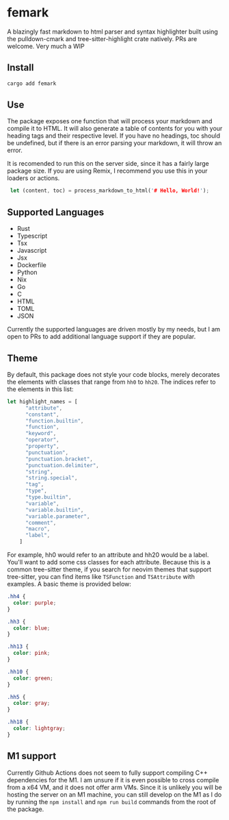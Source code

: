 # femark

A blazingly fast  markdown to html parser and syntax highlighter built using the pulldown-cmark and tree-sitter-highlight crate natively. PRs are welcome. Very much a WIP

## Install

```sh
cargo add femark
```

## Use
The package exposes one function that will process your markdown and compile it to HTML. It will also generate a table of contents for you with your heading tags and their respective level. If you have no headings, toc should be undefined, but if there is an error parsing your markdown, it will throw an error.

It is recomended to run this on the server side, since it has a fairly large package size. If you are using Remix, I recommend you use this in your loaders or actions.

```rust
 let (content, toc) = process_markdown_to_html('# Hello, World!');
```

## Supported Languages

- Rust
- Typescript
- Tsx
- Javascript
- Jsx
- Dockerfile
- Python
- Nix
- Go
- C
- HTML
- TOML
- JSON

Currently the supported languages are driven mostly by my needs, but I am open to PRs to add additional language support if they are popular. 

## Theme

By default, this package does not style your code blocks, merely decorates the elements with classes that range from `hh0` to `hh20`. The indices refer to the elements in this list:
```rust
let highlight_names = [
      "attribute",
      "constant",
      "function.builtin",
      "function",
      "keyword",
      "operator",
      "property",
      "punctuation",
      "punctuation.bracket",
      "punctuation.delimiter",
      "string",
      "string.special",
      "tag",
      "type",
      "type.builtin",
      "variable",
      "variable.builtin",
      "variable.parameter",
      "comment",
      "macro",
      "label",
    ]

```
For example, hh0 would refer to an attribute and hh20 would be a label. You'll want to add some css classes for each attribute. Because this is a common tree-sitter theme, if you search for neovim themes that support tree-sitter, you can find items like `TSFunction` and `TSAttribute` with examples. A basic theme is provided below:
```css
.hh4 {
  color: purple;
}

.hh3 {
  color: blue;
}

.hh13 {
  color: pink;
}

.hh10 {
  color: green;
}

.hh5 {
  color: gray;
}

.hh18 {
  color: lightgray;
}
```

## M1 support
Currently Github Actions does not seem to fully support compiling C++ dependencies for the M1. I am unsure if it is even possible to cross compile from a x64 VM, and it does not offer arm VMs. Since it is unlikely you will be hosting the server on an M1 machine, you can still develop on the M1 as I do by running the `npm install` and `npm run build` commands from the root of the package.
